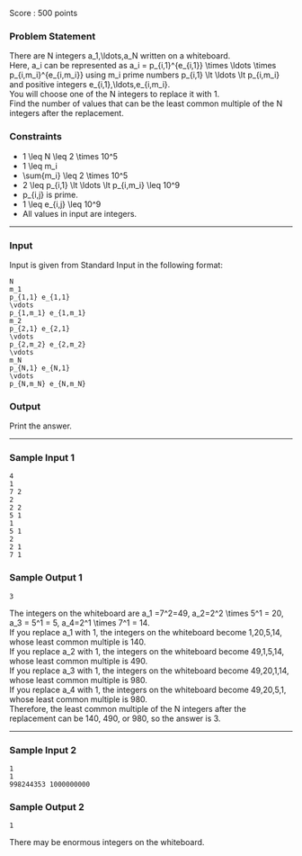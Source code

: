Score : 500 points

### Problem Statement

There are N integers a\_1,\ldots,a\_N written on a whiteboard.  
Here, a\_i can be represented as a\_i = p\_{i,1}^{e\_{i,1}} \times \ldots \times p\_{i,m\_i}^{e\_{i,m\_i}} using m\_i prime numbers p\_{i,1} \lt \ldots \lt p\_{i,m\_i} and positive integers e\_{i,1},\ldots,e\_{i,m\_i}.  
You will choose one of the N integers to replace it with 1.  
Find the number of values that can be the least common multiple of the N integers after the replacement.

### Constraints

* 1 \leq N \leq 2 \times 10^5
* 1 \leq m\_i
* \sum{m\_i} \leq 2 \times 10^5
* 2 \leq p\_{i,1} \lt \ldots \lt p\_{i,m\_i} \leq 10^9
* p\_{i,j} is prime.
* 1 \leq e\_{i,j} \leq 10^9
* All values in input are integers.

---

### Input

Input is given from Standard Input in the following format:

```
N
m_1
p_{1,1} e_{1,1}
\vdots
p_{1,m_1} e_{1,m_1}
m_2
p_{2,1} e_{2,1}
\vdots
p_{2,m_2} e_{2,m_2}
\vdots
m_N
p_{N,1} e_{N,1}
\vdots
p_{N,m_N} e_{N,m_N}
```

### Output

Print the answer.

---

### Sample Input 1

```
4
1
7 2
2
2 2
5 1
1
5 1
2
2 1
7 1
```

### Sample Output 1

```
3
```

The integers on the whiteboard are a\_1 =7^2=49, a\_2=2^2 \times 5^1 = 20, a\_3 = 5^1 = 5, a\_4=2^1 \times 7^1 = 14.  
If you replace a\_1 with 1, the integers on the whiteboard become 1,20,5,14, whose least common multiple is 140.  
If you replace a\_2 with 1, the integers on the whiteboard become 49,1,5,14, whose least common multiple is 490.  
If you replace a\_3 with 1, the integers on the whiteboard become 49,20,1,14, whose least common multiple is 980.  
If you replace a\_4 with 1, the integers on the whiteboard become 49,20,5,1, whose least common multiple is 980.  
Therefore, the least common multiple of the N integers after the replacement can be 140, 490, or 980, so the answer is 3.

---

### Sample Input 2

```
1
1
998244353 1000000000
```

### Sample Output 2

```
1
```

There may be enormous integers on the whiteboard.